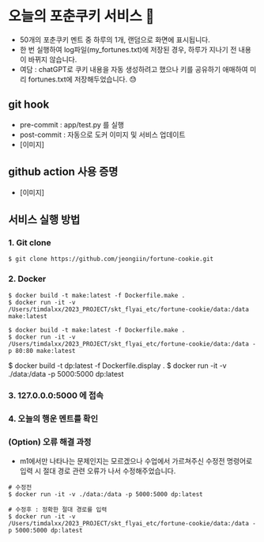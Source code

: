 # 오늘의 포춘쿠키 서비스 🥠

- 50개의 포춘쿠키 멘트 중 하루의 1개, 랜덤으로 화면에 표시됩니다.
- 한 번 실행하여 log파일(my_fortunes.txt)에 저장된 경우, 하루가 지나기 전 내용이 바뀌지 않습니다.
- 여담 : chatGPT로 쿠키 내용을 자동 생성하려고 했으나 키를 공유하기 애매하여 미리 fortunes.txt에 저장해두었습니다. 😓

## git hook

- pre-commit : app/test.py 를 실행
- post-commit : 자동으로 도커 이미지 및 서비스 업데이트
- [이미지]

## github action 사용 증명

- [이미지]

## 서비스 실행 방법

### 1. Git clone

```
$ git clone https://github.com/jeongiin/fortune-cookie.git
```

### 2. Docker

```
$ docker build -t make:latest -f Dockerfile.make .
$ docker run -it -v /Users/timdalxx/2023_PROJECT/skt_flyai_etc/fortune-cookie/data:/data make:latest
```

```
$ docker build -t make:latest -f Dockerfile.make .
$ docker run -it -v /Users/timdalxx/2023_PROJECT/skt_flyai_etc/fortune-cookie/data:/data -p 80:80 make:latest
```

$ docker build -t dp:latest -f Dockerfile.display .
$ docker run -it -v ./data:/data -p 5000:5000 dp:latest

### 3. 127.0.0.0:5000 에 접속

### 4. 오늘의 행운 멘트를 확인

### (Option) 오류 해결 과정

- m1에서만 나타나는 문제인지는 모르겠으나 수업에서 가르쳐주신 수정전 명령어로 입력 시 절대 경로 관련 오류가 나서 수정해주었습니다.

```
# 수정전
$ docker run -it -v ./data:/data -p 5000:5000 dp:latest

# 수정후 : 정확한 절대 경로를 입력
$ docker run -it -v /Users/timdalxx/2023_PROJECT/skt_flyai_etc/fortune-cookie/data:/data -p 5000:5000 dp:latest
```
